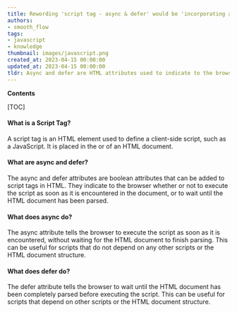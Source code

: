 ```yaml
---
title: Rewording 'script tag - async & defer' would be 'incorporating asynchronous & deferred script tags'
authors:
- smooth_flow
tags:
- javascript
- knowledge
thumbnail: images/javascript.png
created_at: 2023-04-15 00:00:00
updated_at: 2023-04-15 00:00:00
tldr: Async and defer are HTML attributes used to indicate to the browser that the script should be executed asynchronously or deferred until the page has finished loading.
---
```


**Contents**

[TOC]

#### What is a Script Tag?
A script tag is an HTML element used to define a client-side script, such as a JavaScript. It is placed in the <head> or <body> of an HTML document.

#### What are async and defer?
The async and defer attributes are boolean attributes that can be added to script tags in HTML. They indicate to the browser whether or not to execute the script as soon as it is encountered in the document, or to wait until the HTML document has been parsed.

#### What does async do?
The async attribute tells the browser to execute the script as soon as it is encountered, without waiting for the HTML document to finish parsing. This can be useful for scripts that do not depend on any other scripts or the HTML document structure.

#### What does defer do?
The defer attribute tells the browser to wait until the HTML document has been completely parsed before executing the script. This can be useful for scripts that depend on other scripts or the HTML document structure.
